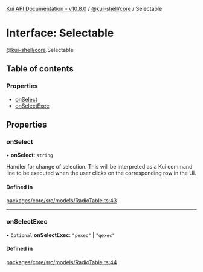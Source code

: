 [Kui API Documentation - v10.8.0](../README.md) / [@kui-shell/core](../modules/kui_shell_core.md) / Selectable

# Interface: Selectable

[@kui-shell/core](../modules/kui_shell_core.md).Selectable

## Table of contents

### Properties

- [onSelect](kui_shell_core.Selectable.md#onselect)
- [onSelectExec](kui_shell_core.Selectable.md#onselectexec)

## Properties

### onSelect

• **onSelect**: `string`

Handler for change of selection. This will be interpreted as a
Kui command line to be executed when the user clicks on the
corresponding row in the UI.

#### Defined in

[packages/core/src/models/RadioTable.ts:43](https://github.com/mra-ruiz/kui/blob/27e887ab4/packages/core/src/models/RadioTable.ts#L43)

---

### onSelectExec

• `Optional` **onSelectExec**: `"pexec"` \| `"qexec"`

#### Defined in

[packages/core/src/models/RadioTable.ts:44](https://github.com/mra-ruiz/kui/blob/27e887ab4/packages/core/src/models/RadioTable.ts#L44)
